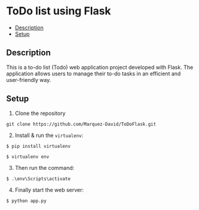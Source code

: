 # ToDo list using Flask
- [Description](#description)
- [Setup](#setup)

## Description
This is a to-do list (Todo) web application project developed with Flask. The application allows users to manage their to-do tasks in an efficient and user-friendly way.

## Setup
1. Clone the repository
```
git clone https://github.com/Marquez-David/ToDoFlask.git
```

2. Install & run the `virtualenv`:
```
$ pip install virtualenv

$ virtualenv env
```

3. Then run the command:
```
$ .\env\Scripts\activate
```

4. Finally start the web server:
```
$ python app.py
```